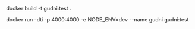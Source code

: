 docker build -t gudni:test .

docker run -dti -p 4000:4000 -e NODE_ENV=dev --name gudni gudni:test

